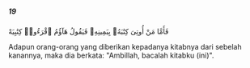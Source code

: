 ##### 19

<span class="ayah">فَأَمَّا مَنْ أُوتِىَ كِتَٰبَهُۥ بِيَمِينِهِۦ فَيَقُولُ هَآؤُمُ ٱقْرَءُوا۟ كِتَٰبِيَهْ</span>

<span class="ayah_translation">Adapun orang-orang yang diberikan kepadanya kitabnya dari sebelah kanannya, maka dia berkata: "Ambillah, bacalah kitabku (ini)".</span>
